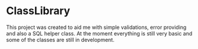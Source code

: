 # ClassLibrary

This project was created to aid me with simple validations, error providing and also a SQL helper class. At the moment everything is still very basic and some of the classes are still in development. 
